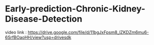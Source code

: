 # Early-prediction-Chronic-Kidney-Disease-Detection
video link : 
https://drive.google.com/file/d/11bgJxFpsm8_lZKDZm6mu6-6SrfBOaoHH/view?usp=drivesdk
